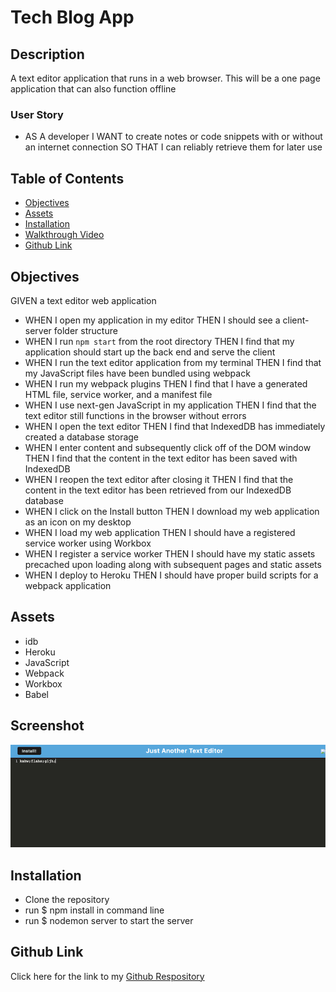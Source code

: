 # Tech Blog App

## Description

A text editor application that runs in a web browser. This will be a one page application that can also function offline 

### User Story

* AS A developer I WANT to create notes or code snippets with or without an internet connection SO THAT I can reliably retrieve them for later use

## Table of Contents

- [Objectives](#objectives)
- [Assets](#assets)
- [Installation](#installation)
- [Walkthrough Video](#walkthrough)
- [Github Link](#github-link)

## Objectives

GIVEN a text editor web application

* WHEN I open my application in my editor
THEN I should see a client-server folder structure
* WHEN I run `npm start` from the root directory
THEN I find that my application should start up the back end and serve the client
* WHEN I run the text editor application from my terminal
THEN I find that my JavaScript files have been bundled using webpack
* WHEN I run my webpack plugins
THEN I find that I have a generated HTML file, service worker, and a manifest file
* WHEN I use next-gen JavaScript in my application
THEN I find that the text editor still functions in the browser without errors
* WHEN I open the text editor
THEN I find that IndexedDB has immediately created a database storage
* WHEN I enter content and subsequently click off of the DOM window
THEN I find that the content in the text editor has been saved with IndexedDB
* WHEN I reopen the text editor after closing it
THEN I find that the content in the text editor has been retrieved from our IndexedDB database
* WHEN I click on the Install button
THEN I download my web application as an icon on my desktop
* WHEN I load my web application
THEN I should have a registered service worker using Workbox
* WHEN I register a service worker
THEN I should have my static assets precached upon loading along with subsequent pages and static assets
* WHEN I deploy to Heroku
THEN I should have proper build scripts for a webpack application

## Assets

* idb
* Heroku
* JavaScript
* Webpack
* Workbox
* Babel

## Screenshot

![SC of homepage](./client/src/images/Screen%20Shot%202023-01-21%20at%202.08.54%20AM.png)

## Installation

* Clone the repository
* run $ npm install in command line
* run $ nodemon server to start the server 


## Github Link

Click here for the link to my [Github Respository](https://github.com/Gdebortoli/Text-Editor.PWA.19) 
